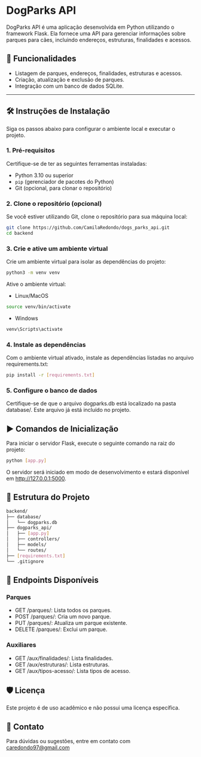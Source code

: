# DogParks API

DogParks API é uma aplicação desenvolvida em Python utilizando o framework Flask. Ela fornece uma API para gerenciar informações sobre parques para cães, incluindo endereços, estruturas, finalidades e acessos.

## 🚀 Funcionalidades

- Listagem de parques, endereços, finalidades, estruturas e acessos.
- Criação, atualização e exclusão de parques.
- Integração com um banco de dados SQLite.

---

## 🛠️ Instruções de Instalação

Siga os passos abaixo para configurar o ambiente local e executar o projeto.

### 1. Pré-requisitos

Certifique-se de ter as seguintes ferramentas instaladas:

- Python 3.10 ou superior
- `pip` (gerenciador de pacotes do Python)
- Git (opcional, para clonar o repositório)

### 2. Clone o repositório (opcional)

Se você estiver utilizando Git, clone o repositório para sua máquina local:

```bash
git clone https://github.com/CamilaRedondo/dogs_parks_api.git
cd backend
```

### 3. Crie e ative um ambiente virtual

Crie um ambiente virtual para isolar as dependências do projeto:

```bash
python3 -m venv venv
```

Ative o ambiente virtual:
- Linux/MacOS
```bash
source venv/bin/activate
```

- Windows
```bash
venv\Scripts\activate
```

### 4. Instale as dependências

Com o ambiente virtual ativado, instale as dependências listadas no arquivo requirements.txt:

```bash
pip install -r [requirements.txt]
```

### 5. Configure o banco de dados
Certifique-se de que o arquivo dogparks.db está localizado na pasta database/. Este arquivo já está incluído no projeto.

## ▶️ Comandos de Inicialização

Para iniciar o servidor Flask, execute o seguinte comando na raiz do projeto:

```bash
python [app.py]
```
O servidor será iniciado em modo de desenvolvimento e estará disponível em http://127.0.0.1:5000.

## 📂 Estrutura do Projeto

```bash
backend/
├── database/
│   └── dogparks.db
├── dogparks_api/
│   ├── [app.py]
│   ├── controllers/
│   ├── models/
│   └── routes/
├── [requirements.txt]
└── .gitignore
```

## 📝 Endpoints Disponíveis

### Parques
- GET /parques/: Lista todos os parques.
- POST /parques/: Cria um novo parque.
- PUT /parques/<id>: Atualiza um parque existente.
- DELETE /parques/<id>: Exclui um parque.

### Auxiliares
- GET /aux/finalidades/: Lista finalidades.
- GET /aux/estruturas/: Lista estruturas.
- GET /aux/tipos-acesso/: Lista tipos de acesso.

## 🛡️ Licença
Este projeto é de uso acadêmico e não possui uma licença específica.

## 📧 Contato
Para dúvidas ou sugestões, entre em contato com caredondo97@gmail.com
